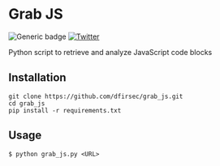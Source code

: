 # Grab JS

![Generic badge](https://img.shields.io/badge/python-3.7-blue.svg) [![Twitter](https://img.shields.io/badge/Twitter-@pulsecode-blue.svg)](https://twitter.com/pulsecode)

Python script to retrieve and analyze JavaScript code blocks

## Installation

```text
git clone https://github.com/dfirsec/grab_js.git
cd grab_js
pip install -r requirements.txt
```

## Usage

```text
$ python grab_js.py <URL>
```
